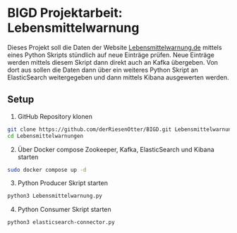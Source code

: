 # BIGD Projektarbeit: Lebensmittelwarnung

Dieses Projekt soll die Daten der Website [Lebensmittelwarnung.de](Lebensmittelwarnung.de)
mittels eines Python Skripts stündlich auf neue Einträge prüfen.
Neue Einträge werden mittels diesem Skript dann direkt auch an Kafka
übergeben. Von dort aus sollen die Daten dann über ein weiteres Python
Skript an ElasticSearch weitergegeben und dann mittels Kibana
ausgewerten werden.

## Setup

1. GitHub Repository klonen

```sh
git clone https://github.com/derRiesenOtter/BIGD.git Lebensmittelwarnungen
cd Lebensmittelwarnungen
```

2. Über Docker compose Zookeeper, Kafka, ElasticSearch und Kibana starten

```sh
sudo docker compose up -d
```

3. Python Producer Skript starten

```sh
python3 Lebensmittelwarnung.py
```

4. Python Consumer Skript starten

```sh
python3 elasticsearch-connector.py
```
